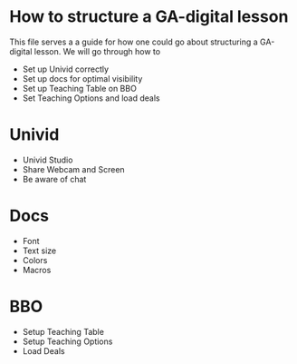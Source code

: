 # How to structure a GA-digital lesson

This file serves a a guide for how one could go about structuring a GA-digital lesson. We will
go through how to 
- Set up Univid correctly
- Set up docs for optimal visibility
- Set up Teaching Table on BBO
- Set Teaching Options and load deals

# Univid

* Univid Studio
* Share Webcam and Screen
* Be aware of chat


# Docs

* Font
* Text size
* Colors
* Macros

# BBO

* Setup Teaching Table
* Setup Teaching Options
* Load Deals
